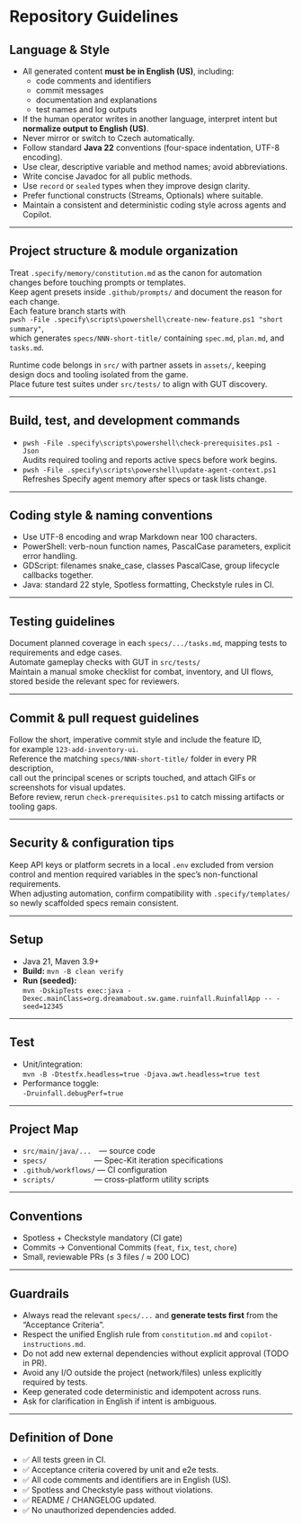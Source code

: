 ﻿# Repository Guidelines

## Language & Style
- All generated content **must be in English (US)**, including:
    - code comments and identifiers
    - commit messages
    - documentation and explanations
    - test names and log outputs
- If the human operator writes in another language, interpret intent but **normalize output to English (US)**.
- Never mirror or switch to Czech automatically.
- Follow standard **Java 22** conventions (four-space indentation, UTF-8 encoding).
- Use clear, descriptive variable and method names; avoid abbreviations.
- Write concise Javadoc for all public methods.
- Use `record` or `sealed` types when they improve design clarity.
- Prefer functional constructs (Streams, Optionals) where suitable.
- Maintain a consistent and deterministic coding style across agents and Copilot.

---

## Project structure & module organization
Treat `.specify/memory/constitution.md` as the canon for automation changes before touching prompts or templates.  
Keep agent presets inside `.github/prompts/` and document the reason for each change.  
Each feature branch starts with  
`pwsh -File .specify\scripts\powershell\create-new-feature.ps1 "short summary"`,  
which generates `specs/NNN-short-title/` containing `spec.md`, `plan.md`, and `tasks.md`.

Runtime code belongs in `src/` with partner assets in `assets/`, keeping design docs and tooling isolated from the game.  
Place future test suites under `src/tests/` to align with GUT discovery.

---

## Build, test, and development commands
- `pwsh -File .specify\scripts\powershell\check-prerequisites.ps1 -Json`  
  Audits required tooling and reports active specs before work begins.
- `pwsh -File .specify\scripts\powershell\update-agent-context.ps1`  
  Refreshes Specify agent memory after specs or task lists change.

---

## Coding style & naming conventions
- Use UTF-8 encoding and wrap Markdown near 100 characters.
- PowerShell: verb-noun function names, PascalCase parameters, explicit error handling.
- GDScript: filenames snake_case, classes PascalCase, group lifecycle callbacks together.
- Java: standard 22 style, Spotless formatting, Checkstyle rules in CI.

---

## Testing guidelines
Document planned coverage in each `specs/.../tasks.md`, mapping tests to requirements and edge cases.  
Automate gameplay checks with GUT in `src/tests/`   
Maintain a manual smoke checklist for combat, inventory, and UI flows, stored beside the relevant spec for reviewers.

---

## Commit & pull request guidelines
Follow the short, imperative commit style and include the feature ID,  
for example `123-add-inventory-ui`.  
Reference the matching `specs/NNN-short-title/` folder in every PR description,  
call out the principal scenes or scripts touched, and attach GIFs or screenshots for visual updates.  
Before review, rerun `check-prerequisites.ps1` to catch missing artifacts or tooling gaps.

---

## Security & configuration tips
Keep API keys or platform secrets in a local `.env` excluded from version control and mention required variables in the spec’s non-functional requirements.  
When adjusting automation, confirm compatibility with `.specify/templates/` so newly scaffolded specs remain consistent.

---

## Setup
- Java 21, Maven 3.9+
- **Build:** `mvn -B clean verify`
- **Run (seeded):**  
  `mvn -DskipTests exec:java -Dexec.mainClass=org.dreamabout.sw.game.ruinfall.RuinfallApp -- -seed=12345`

---

## Test
- Unit/integration:  
  `mvn -B -Dtestfx.headless=true -Djava.awt.headless=true test`
- Performance toggle:  
  `-Druinfall.debugPerf=true`

---

## Project Map
- `src/main/java/...` — source code
- `specs/`      — Spec-Kit iteration specifications
- `.github/workflows/` — CI configuration
- `scripts/`     — cross-platform utility scripts

---

## Conventions
- Spotless + Checkstyle mandatory (CI gate)
- Commits → Conventional Commits (`feat`, `fix`, `test`, `chore`)
- Small, reviewable PRs (≤ 3 files / ≈ 200 LOC)

---

## Guardrails
- Always read the relevant `specs/...` and **generate tests first** from the “Acceptance Criteria”.
- Respect the unified English rule from `constitution.md` and `copilot-instructions.md`.
- Do not add new external dependencies without explicit approval (TODO in PR).
- Avoid any I/O outside the project (network/files) unless explicitly required by tests.
- Keep generated code deterministic and idempotent across runs.
- Ask for clarification in English if intent is ambiguous.

---

## Definition of Done
- ✅ All tests green in CI.
- ✅ Acceptance criteria covered by unit and e2e tests.
- ✅ All code comments and identifiers are in English (US).
- ✅ Spotless and Checkstyle pass without violations.
- ✅ README / CHANGELOG updated.
- ✅ No unauthorized dependencies added.  
